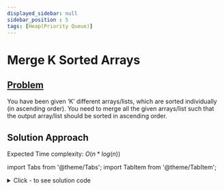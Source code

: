 ```yaml
---
displayed_sidebar: null
sidebar_position : 5
tags: [Heap(Priority Queue)]
---
```


# Merge K Sorted Arrays

## [Problem](https://www.codingninjas.com/codestudio/problems/merge-k-sorted-arrays_975379)

You have been given ‘K’ different arrays/lists, which are sorted individually (in ascending order). You need to merge all the given arrays/list such that the output array/list should be sorted in ascending order.

## Solution Approach
Expected Time complexity: $O(n*log(n))$

import Tabs from '@theme/Tabs';
import TabItem from '@theme/TabItem';

<details><summary>Click - to see solution code</summary>

<Tabs>
<TabItem value="cpp" label="C++">

```cpp
vector<int> mergeKSortedArrays(vector<vector<int>>& kArrays, int k) {
    priority_queue<int, vector<int>, greater<int>> minHeap;

    for (auto x : kArrays) {
        for (auto y : x) minHeap.push(y);
    }
    vector<int> res;

    while (!minHeap.empty()) {
        res.push_back(minHeap.top());
        minHeap.pop();
    }

    return res;
}
```
</TabItem>
</Tabs>

</details>

